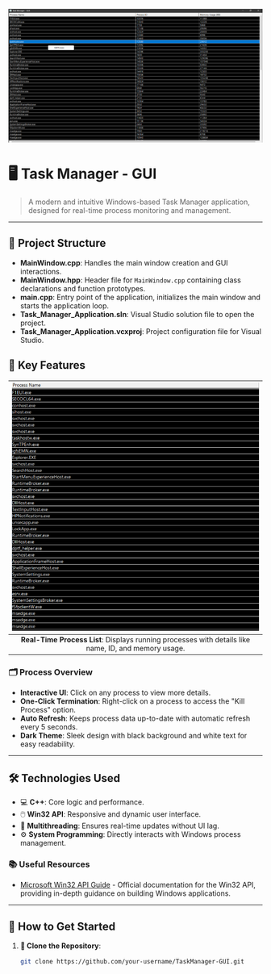 ![Task Manager - GUI](image/image.png)

# 🖥️ Task Manager - GUI

> A modern and intuitive Windows-based Task Manager application, designed for real-time process monitoring and management.

---
## 📂 Project Structure
- **MainWindow.cpp**: Handles the main window creation and GUI interactions.
- **MainWindow.hpp**: Header file for `MainWindow.cpp` containing class declarations and function prototypes.
- **main.cpp**: Entry point of the application, initializes the main window and starts the application loop.
- **Task_Manager_Application.sln**: Visual Studio solution file to open the project.
- **Task_Manager_Application.vcxproj**: Project configuration file for Visual Studio.

## 🚀 Key Features
| ![Process List](image/Process_list.png) |
|:----------------------------------------:|
| **Real-Time Process List**: Displays running processes with details like name, ID, and memory usage. |

### 🗂️ Process Overview
- **Interactive UI**: Click on any process to view more details.
- **One-Click Termination**: Right-click on a process to access the "Kill Process" option.
- **Auto Refresh**: Keeps process data up-to-date with automatic refresh every 5 seconds.
- **Dark Theme**: Sleek design with black background and white text for easy readability.

---

## 🛠️ Technologies Used
- 💻 **C++**: Core logic and performance.
- 🖱️ **Win32 API**: Responsive and dynamic user interface.
- 🔄 **Multithreading**: Ensures real-time updates without UI lag.
- ⚙️ **System Programming**: Directly interacts with Windows process management.

### 📚 Useful Resources
- [Microsoft Win32 API Guide](https://learn.microsoft.com/en-us/windows/win32/) - Official documentation for the Win32 API, providing in-depth guidance on building Windows applications.

---

## 🎯 How to Get Started
1. **🔗 Clone the Repository**:
   ```bash
   git clone https://github.com/your-username/TaskManager-GUI.git
